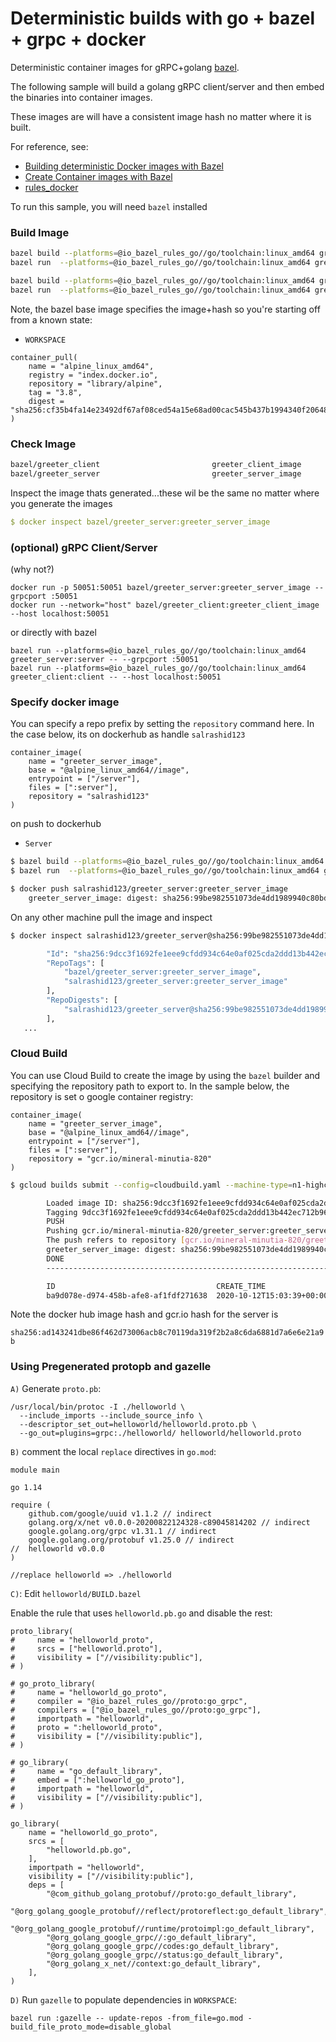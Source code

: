 # Deterministic builds with go + bazel + grpc + docker

Deterministic container images for gRPC+golang [bazel](https://bazel.build/).

The following sample will build a golang gRPC client/server and then embed the binaries into container images.

These images are will have a consistent image hash no matter where it is built.

For reference, see:

- [Building deterministic Docker images with Bazel](https://blog.bazel.build/2015/07/28/docker_build.html)
- [Create Container images with Bazel](https://dev.to/schoren/create-container-images-with-bazel-47am)
- [rules_docker](https://github.com/bazelbuild/rules_docker)


To run this sample, you will need `bazel` installed


### Build Image

```bash
bazel build --platforms=@io_bazel_rules_go//go/toolchain:linux_amd64 greeter_server:all
bazel run  --platforms=@io_bazel_rules_go//go/toolchain:linux_amd64 greeter_server:greeter_server_image

bazel build --platforms=@io_bazel_rules_go//go/toolchain:linux_amd64 greeter_client:all
bazel run  --platforms=@io_bazel_rules_go//go/toolchain:linux_amd64 greeter_client:greeter_client_image
```

Note, the bazel base image specifies the image+hash so you're starting off from a known state:

- `WORKSPACE`

```
container_pull(
    name = "alpine_linux_amd64",
    registry = "index.docker.io",
    repository = "library/alpine",
    tag = "3.8",
    digest = "sha256:cf35b4fa14e23492df67af08ced54a15e68ad00cac545b437b1994340f20648c"
)
```

### Check Image

```bash
bazel/greeter_client                         greeter_client_image                     c44e11355e04        50 years ago        15.9MB
bazel/greeter_server                         greeter_server_image                     9dcc3f1692fe        50 years ago        16.1MB
```

Inspect the image thats generated...these wil be the same no matter where you generate the images

```yaml
$ docker inspect bazel/greeter_server:greeter_server_image
```

### (optional) gRPC Client/Server

(why not?)
```
docker run -p 50051:50051 bazel/greeter_server:greeter_server_image --grpcport :50051
docker run --network="host" bazel/greeter_client:greeter_client_image --host localhost:50051
```

or directly with bazel

```
bazel run --platforms=@io_bazel_rules_go//go/toolchain:linux_amd64 greeter_server:server -- --grpcport :50051
bazel run --platforms=@io_bazel_rules_go//go/toolchain:linux_amd64 greeter_client:client -- --host localhost:50051
```

### Specify docker image

You can specify a repo prefix by setting the `repository` command here. In the case below, its on dockerhub as handle `salrashid123`

```bazel
container_image(
    name = "greeter_server_image",
    base = "@alpine_linux_amd64//image",
    entrypoint = ["/server"],
    files = [":server"],
    repository = "salrashid123"
)
```

on push to dockerhub

- `Server`
```bash
$ bazel build --platforms=@io_bazel_rules_go//go/toolchain:linux_amd64 greeter_server:all
$ bazel run  --platforms=@io_bazel_rules_go//go/toolchain:linux_amd64 greeter_server:greeter_server_image

$ docker push salrashid123/greeter_server:greeter_server_image
    greeter_server_image: digest: sha256:99be982551073de4dd1989940c80bdedcd84b1a0b42eb76e953a3f1b1643e56b size: 738

```

On any other machine pull the image and inspect

```bash
$ docker inspect salrashid123/greeter_server@sha256:99be982551073de4dd1989940c80bdedcd84b1a0b42eb76e953a3f1b1643e56b

        "Id": "sha256:9dcc3f1692fe1eee9cfdd934c64e0af025cda2ddd13b442ec712b96f3b5576ca",
        "RepoTags": [
            "bazel/greeter_server:greeter_server_image",
            "salrashid123/greeter_server:greeter_server_image"
        ],
        "RepoDigests": [
            "salrashid123/greeter_server@sha256:99be982551073de4dd1989940c80bdedcd84b1a0b42eb76e953a3f1b1643e56b"
        ],
   ...
```



### Cloud Build

You can use Cloud Build to create the image by using the `bazel` builder and specifying the repository path to export to.  In the sample below, the repository is set o google container registry:

```
container_image(
    name = "greeter_server_image",
    base = "@alpine_linux_amd64//image",
    entrypoint = ["/server"],
    files = [":server"],
    repository = "gcr.io/mineral-minutia-820"
)
```

```bash
$ gcloud builds submit --config=cloudbuild.yaml --machine-type=n1-highcpu-32

        Loaded image ID: sha256:9dcc3f1692fe1eee9cfdd934c64e0af025cda2ddd13b442ec712b96f3b5576ca
        Tagging 9dcc3f1692fe1eee9cfdd934c64e0af025cda2ddd13b442ec712b96f3b5576ca as gcr.io/mineral-minutia-820/greeter_server:greeter_server_image
        PUSH
        Pushing gcr.io/mineral-minutia-820/greeter_server:greeter_server_image
        The push refers to repository [gcr.io/mineral-minutia-820/greeter_server]
        greeter_server_image: digest: sha256:99be982551073de4dd1989940c80bdedcd84b1a0b42eb76e953a3f1b1643e56b size: 738
        DONE
        -----------------------------------------------------------------------------------------------------------------------------------------------------------------------------------------------------------------

        ID                                    CREATE_TIME                DURATION  SOURCE                                                                                             IMAGES                                                          STATUS
        ba9d078e-d974-458b-afe8-af1fdf271638  2020-10-12T15:03:39+00:00  2M13S     gs://mineral-minutia-820_cloudbuild/source/1602515018.756311-f40d9688cca14064afb512e4b0fa576e.tgz  gcr.io/mineral-minutia-820/greeter_server:greeter_server_image  SUCCESS
```

Note the docker hub image hash and gcr.io hash for the server is

`sha256:ad143241dbe86f462d73006acb8c70119da319f2b2a8c6da6881d7a6e6e21a9b`

### Using Pregenerated protopb and gazelle

`A)` Generate `proto.pb`:

```
/usr/local/bin/protoc -I ./helloworld \
  --include_imports --include_source_info \
  --descriptor_set_out=helloworld/helloworld.proto.pb \
  --go_out=plugins=grpc:./helloworld/ helloworld/helloworld.proto
```

`B)` comment the local `replace` directives in `go.mod`:

```
module main

go 1.14

require (
	github.com/google/uuid v1.1.2 // indirect
	golang.org/x/net v0.0.0-20200822124328-c89045814202 // indirect
	google.golang.org/grpc v1.31.1 // indirect
	google.golang.org/protobuf v1.25.0 // indirect
//	helloworld v0.0.0
)

//replace helloworld => ./helloworld

```


`C)`: Edit `helloworld/BUILD.bazel`

Enable the rule that uses `helloworld.pb.go` and disable the rest:

```bazel
proto_library(
#     name = "helloworld_proto",
#     srcs = ["helloworld.proto"],
#     visibility = ["//visibility:public"],
# )

# go_proto_library(
#     name = "helloworld_go_proto",
#     compiler = "@io_bazel_rules_go//proto:go_grpc",
#     compilers = ["@io_bazel_rules_go//proto:go_grpc"],
#     importpath = "helloworld",
#     proto = ":helloworld_proto",
#     visibility = ["//visibility:public"],
# )

# go_library(
#     name = "go_default_library",
#     embed = [":helloworld_go_proto"],
#     importpath = "helloworld",
#     visibility = ["//visibility:public"],
# )

go_library(
    name = "helloworld_go_proto",
    srcs = [
        "helloworld.pb.go",
    ],
    importpath = "helloworld",
    visibility = ["//visibility:public"],
    deps = [
        "@com_github_golang_protobuf//proto:go_default_library",
        "@org_golang_google_protobuf//reflect/protoreflect:go_default_library",
        "@org_golang_google_protobuf//runtime/protoimpl:go_default_library",
        "@org_golang_google_grpc//:go_default_library",
        "@org_golang_google_grpc//codes:go_default_library",
        "@org_golang_google_grpc//status:go_default_library",                
        "@org_golang_x_net//context:go_default_library",         
    ],
)
```

`D)`  Run `gazelle` to populate dependencies in `WORKSPACE`:

```
bazel run :gazelle -- update-repos -from_file=go.mod -build_file_proto_mode=disable_global
```